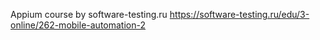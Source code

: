 Appium course by software-testing.ru
https://software-testing.ru/edu/3-online/262-mobile-automation-2